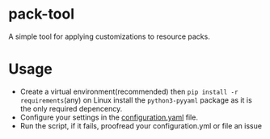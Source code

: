 # pack-tool

A simple tool for applying customizations to resource packs.

# Usage

- Create a virtual environment(recommended) then `pip install -r requirements`(any) on Linux install the `python3-pyyaml` package as it is the only required depencency.
- Configure your settings in the [configuration.yaml](./configuration.yaml) file.
- Run the script, if it fails, proofread your configuration.yml or file an issue
